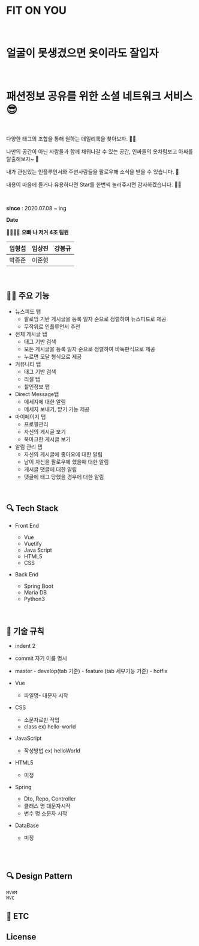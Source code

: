 # FIT ON YOU
<br>

# 얼굴이 못생겼으면 옷이라도 잘입자
<br>

# 패션정보 공유를 위한 소셜 네트워크 서비스 😎
<br>

다양한 태그의 조합을 통해 원하는 데일리룩을 찾아보자. 👨‍💻

나만의 공간이 아닌 사람들과 함께 채워나갈 수 있는 공간, 
인싸들의 옷차림보고 아싸를 탈출해보자~ 🙏

내가 관심있는 인플루언서와 주변사람들을 팔로우해 소식을 받을 수 있습니다. 🙌

내용이 마음에 들거나 유용하다면 Star를 한번씩 눌러주시면 감사하겠습니다. 🙇‍♂️

<br>

**since** : 2020.07.08 ~ ing
<br>

**Date**
<br>

👨‍👩‍👦‍👦  **오빠 나 저거 4조 팀원**

| 임형섭 | 임상진 | 강봉규 | 
| --- | --- | --- |
| 박종준 | 이준형 |

<br>

## 👨‍⚕️ **주요 기능**

- 뉴스피드 탭
    - 팔로잉 기반 게시글을  등록 일자 순으로 정렬하여 뉴스피드로 제공
    - 무작위로 인플루언서 추천
- 전체 게시글 탭
    - 태그 기반 검색
    - 모든 게시글을 등록 일자 순으로 정렬하여 바둑판식으로 제공
    - 누르면 모달 형식으로 제공
- 커뮤니티 탭
    - 태그 기반 검색
    - 리셀 탭
    - 할인정보 탭
- Direct Message탭
    - 메세지에 대한 알림
    - 메세지 보내기, 받기 기능 제공
- 마이페이지 탭
    - 프로필관리
    - 자신의 게시글 보기
    - 북마크한 게시글 보기
- 알림 관리 탭
    - 자신의 게시글에 좋아요에 대한 알림
    - 남이 자신을 팔로우에 했을때 대한 알림
    - 게시글 댓글에 대한 알림
    - 댓글에 태그 당했을 경우에 대한 알림
    

<br>


## 🔍 Tech Stack

- Front End
    - Vue
    - Vuetify
    - Java Script
    - HTML5
    - CSS

- Back End
    - Spring Boot
    - Maria DB
    - Python3

<br>

## 🦌 기술 규칙

- indent 2

- commit 자기 이름 명시

- master - develop(tab 기준) - feature (tab 세부기능 기준)
         - hotfix

- Vue
    - 파일명- 대문자 시작
- CSS
    - 소문자로만 작업
    - class ex) hello-world 
- JavaScript
    - 작성방법 ex) helloWorld
- HTML5
    - 미정
- Spring
    - Dto, Repo, Controller
    - 클래스 명 대문자시작
    - 변수 명 소문자 시작

- DataBase
    - 미정
 



<br>


  
<br>

## 🔍 Design Pattern
    MVVM
    MVC

## 🦌 ETC

## License
